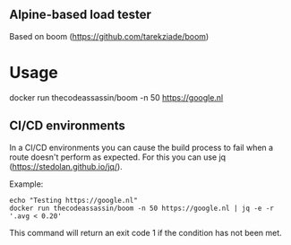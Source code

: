 
Alpine-based load tester 
----

Based on boom (https://github.com/tarekziade/boom)

# Usage

docker run thecodeassassin/boom -n 50 https://google.nl 

## CI/CD environments

In a CI/CD environments you can cause the build process to fail when a route doesn't perform as expected.
For this you can use jq (https://stedolan.github.io/jq/).

Example:

```
echo "Testing https://google.nl"
docker run thecodeassassin/boom -n 50 https://google.nl | jq -e -r '.avg < 0.20'
```

This command will return an exit code 1 if the condition has not been met.

